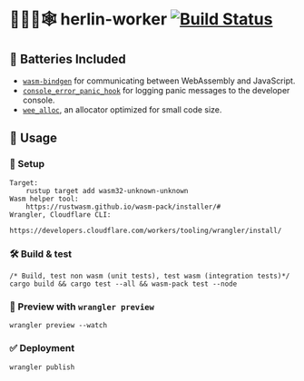 # 👷‍♀️🦀🕸️ herlin-worker [![Build Status](https://travis-ci.com/Herlix/herlin-worker.svg?branch=master)](https://travis-ci.com/Herlix/herlin-worker)

## 🔋 Batteries Included

* [`wasm-bindgen`](https://github.com/rustwasm/wasm-bindgen) for communicating
  between WebAssembly and JavaScript.
* [`console_error_panic_hook`](https://github.com/rustwasm/console_error_panic_hook)
  for logging panic messages to the developer console.
* [`wee_alloc`](https://github.com/rustwasm/wee_alloc), an allocator optimized
  for small code size.

## 🚴 Usage

### 🧗‍ Setup
````
Target: 
    rustup target add wasm32-unknown-unknown
Wasm helper tool: 
    https://rustwasm.github.io/wasm-pack/installer/#
Wrangler, Cloudflare CLI: 
    https://developers.cloudflare.com/workers/tooling/wrangler/install/
````

### 🛠️ Build & test
```
/* Build, test non wasm (unit tests), test wasm (integration tests)*/
cargo build && cargo test --all && wasm-pack test --node
```

### 🔧 Preview with `wrangler preview`
```
wrangler preview --watch
```

### ✅ Deployment
```
wrangler publish
```

